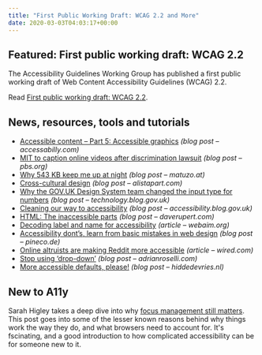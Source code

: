 ```yaml
---
title: "First Public Working Draft: WCAG 2.2 and More"
date: 2020-03-03T04:03:17+00:00
---
```


## Featured: First public working draft: WCAG 2.2

The Accessibility Guidelines Working Group has published a first public working draft of Web Content Accessibility Guidelines (WCAG) 2.2.

Read [First public working draft: WCAG 2.2](https://www.w3.org/blog/news/archives/8334).

## News, resources, tools and tutorials

- [Accessible content – Part 5: Accessible graphics](https://accessabilly.com/accessible-content-part-5-accessible-graphics/) *(blog post – accessabilly.com)*
- [MIT to caption online videos after discrimination lawsuit](https://www.pbs.org/newshour/education/mit-to-caption-online-videos-after-discrimination-lawsuit) *(blog post – pbs.org)*
- [Why 543 KB keep me up at night](https://www.matuzo.at/blog/why-543kb-keep-me-up-at-night/) *(blog post – matuzo.at)*
- [Cross-cultural design](https://alistapart.com/article/cross-cultural-design/) *(blog post – alistapart.com)*
- [Why the GOV.UK Design System team changed the input type for numbers](https://technology.blog.gov.uk/2020/02/24/why-the-gov-uk-design-system-team-changed-the-input-type-for-numbers/) *(blog post – technology.blog.gov.uk)*
- [Cleaning our way to accessibility](https://accessibility.blog.gov.uk/2020/02/28/cleaning-our-way-to-accessibility/) *(blog post – accessibility.blog.gov.uk)*
- [HTML: The inaccessible parts](https://daverupert.com/2020/02/html-the-inaccessible-parts/) *(blog post – daverupert.com)*
- [Decoding label and name for accessibility](https://webaim.org/articles/label-name/) *(article – webaim.org)*
- [Accessibility dont’s, learn from basic mistakes in web design](https://pineco.de/accessibility-donts-learn-from-basic-mistakes-in-web-design/) *(blog post – pineco.de)*
- [Online altruists are making Reddit more accessible](https://www.wired.com/story/online-altruists-are-making-reddit-more-accessible/) *(article – wired.com)*
- [Stop using ‘drop-down’](https://adrianroselli.com/2020/03/stop-using-drop-down.html) *(blog post – adrianroselli.com)*
- [More accessible defaults, please!](https://hiddedevries.nl/en/blog/2020-03-01-more-accessible-defaults-please) *(blog post – hiddedevries.nl)*

## New to A11y

Sarah Higley takes a deep dive into why [focus management still matters](https://sarahmhigley.com/writing/focus-navigation-start-point/). This post goes into some of the lesser known reasons behind why things work the way they do, and what browsers need to account for. It's fscinating, and a good introduction to how complicated accessibility can be for someone new to it.
